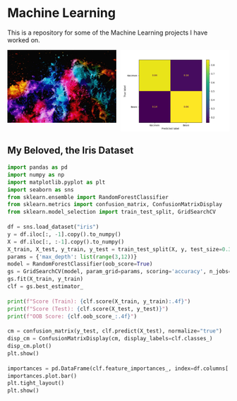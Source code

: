 # Machine Learning
This is a repository for some of the Machine Learning projects I have worked on.

<div style="display: flex;">
  <div style="display: grid; grid-template-columns: repeat(2, 1fr); gap: 10px;">
    <img src="Coursework/Clustering/clustered.jpg" style="width: 100%; display: block;"/>
    <img src="Coursework/SVC/Figure_1.png" style="width: 100%; display: block;"/>
  </div>
</div>

## My Beloved, the Iris Dataset
```python
import pandas as pd
import numpy as np
import matplotlib.pyplot as plt
import seaborn as sns
from sklearn.ensemble import RandomForestClassifier
from sklearn.metrics import confusion_matrix, ConfusionMatrixDisplay
from sklearn.model_selection import train_test_split, GridSearchCV

df = sns.load_dataset("iris")
y = df.iloc[:, -1].copy().to_numpy()
X = df.iloc[:, :-1].copy().to_numpy()
X_train, X_test, y_train, y_test = train_test_split(X, y, test_size=0.3)
params = {'max_depth': list(range(3,12))}
model = RandomForestClassifier(oob_score=True)
gs = GridSearchCV(model, param_grid=params, scoring='accuracy', n_jobs=-1)
gs.fit(X_train, y_train)
clf = gs.best_estimator_

print(f"Score (Train): {clf.score(X_train, y_train):.4f}")
print(f"Score (Test): {clf.score(X_test, y_test)}")
print(f"OOB Score: {clf.oob_score_:.4f}")

cm = confusion_matrix(y_test, clf.predict(X_test), normalize="true")
disp_cm = ConfusionMatrixDisplay(cm, display_labels=clf.classes_)
disp_cm.plot()
plt.show()

importances = pd.DataFrame(clf.feature_importances_, index=df.columns[:-1])
importances.plot.bar()
plt.tight_layout()
plt.show()
```